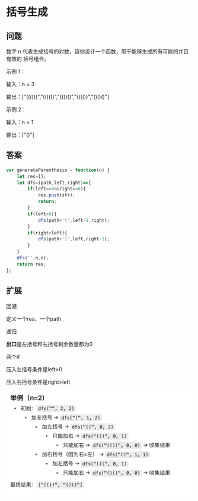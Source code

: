 # 括号生成
## 问题
数字 n 代表生成括号的对数，请你设计一个函数，用于能够生成所有可能的并且 有效的 括号组合。

示例 1：

输入：n = 3

输出：["((()))","(()())","(())()","()(())","()()()"]

示例 2：

输入：n = 1

输出：["()"]

## 答案
```js
var generateParenthesis = function(n) {
    let res=[];
    let dfs=(path,left,right)=>{
        if(left==0&&right==0){
            res.push(str);
            return;
        }
        if(left>0){
            dfs(path+'(',left-1,right);
        }
        if(right>left){
            dfs(path+')',left,right-1);
        }
    }
    dfs('',n,n);
    return res;
};
```
## 扩展
回溯

定义一个res，一个path

递归

**出口**是左括号和右括号剩余数量都为0

两个if

压入左括号条件是left>0

压入右括号条件是right>left

![alt text](image-7.png)
